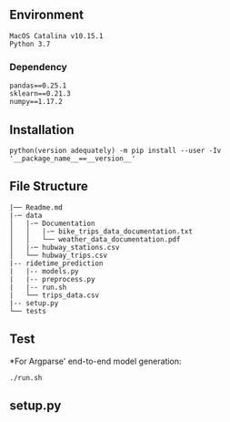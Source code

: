 ## Environment
```
MacOS Catalina v10.15.1
Python 3.7
```

### Dependency
```
pandas==0.25.1
sklearn==0.21.3
numpy==1.17.2
```

## Installation
```
python(version adequately) -m pip install --user -Iv '__package_name__==__version__'
```

## File Structure
```
|── Readme.md
|-─ data
│   |-─ Documentation
│   │   |-─ bike_trips_data_documentation.txt
│   │   └── weather_data_documentation.pdf
│   |-─ hubway_stations.csv
│   └── hubway_trips.csv
|-- ridetime_prediction
|   |-- models.py
|   |-- preprocess.py
|   |-- run.sh
|   └── trips_data.csv
|-- setup.py
└── tests
```

## Test

*For Argparse' end-to-end model generation:
```
./run.sh
```

## setup.py

